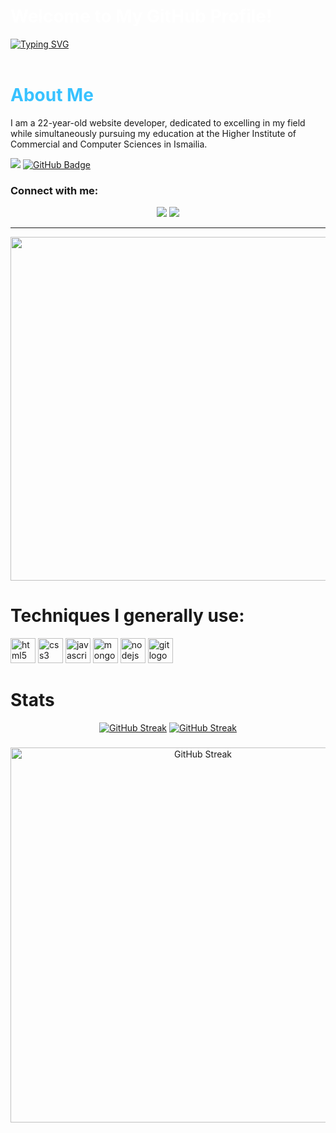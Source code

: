 <h1 align="left" style="color: #ffffff;">Welcome to My GitHub Profile!</h1> 
<div align="left">
  <a href="https://git.io/typing-svg">
    <img src="https://readme-typing-svg.herokuapp.com?font=Fira+Code&weight=300&size=30&pause=500&color=ffffff&background=FFE60000&vCenter=true&multiline=true&width=500&height=70&lines=Hi+%F0%9F%91%8B%2C+I'm+Youssef+Wahba" alt="Typing SVG" />
  </a>
</div>
<br>

<h1 align="left" style="color: #38C2FF;">About Me</h1>

<p align="left">
  I am a 22-year-old website developer, dedicated to excelling in my field while simultaneously pursuing my education at the Higher Institute of Commercial and Computer Sciences in Ismailia.
  
  <a href="https://github.com/TheYoussefWahba "><img src="https://komarev.com/ghpvc/?username=TheYoussefWahba "></a>
  <a href="https://github.com/TheYoussefWahba?tab=followers"><img src="https://img.shields.io/github/followers/TheYoussefWahba?label=Followers&style=social" alt="GitHub Badge"></a>
</p>

<h3 align="left">Connect with me:</h3>

<div align="center">
  <a href="https://www.youtube.com/@TheYoussefWahba" target="_blank"><img src="https://img.shields.io/badge/YouTube-FF0000?style=for-the-badge&logo=youtube&logoColor=white" target="_blank"></a>
  <a href="https://www.linkedin.com/in/youssef-wahba-572223286/" target="_blank"><img src="https://img.shields.io/badge/-LinkedIn-%230077B5?style=for-the-badge&logo=linkedin&logoColor=white" target="_blank"></a>

---
  <a href="https://lanyard.cnrad.dev/api/1056186358848295052" target="_blank"><img src="https://lanyard.cnrad.dev/api/1056186358848295052" width=550 target="_blank"></a>

 <!-- <a href = "https://discord.gg/user/1056186358848295052"><img src="https://img.shields.io/badge/Discord-%235865F2.svg?style=for-the-badge&logo=discord&logoColor=white" target="_blank"></a> -->
</div>

<h1 align="left">Techniques I generally use:</h1>
<div align="left">
  <img src="https://img.shields.io/badge/HTML5-E34F26?logo=html5&logoColor=white&style=for-the-badge" height="40" alt="html5 logo"  />
  <img src="https://img.shields.io/badge/CSS3-1572B6?logo=css3&logoColor=white&style=for-the-badge" height="40" alt="css3 logo"  />
  <img src="https://cdn.jsdelivr.net/gh/devicons/devicon/icons/javascript/javascript-plain.svg" height="40" alt="javascript logo"  />
 <!-- <img src="https://cdn.jsdelivr.net/gh/devicons/devicon/icons/typescript/typescript-plain.svg" height="40" alt="typescript logo"  /> -->
 <!--   <img src="https://cdn.simpleicons.org/react/61DAFB" height="40" alt="react logo"  /> -->
 <!-- <img src="https://img.shields.io/badge/Bootstrap-7952B3?logo=bootstrap&logoColor=white&style=for-the-badge" height="40" alt="bootstrap logo"  /> -->
 <!-- <img src="https://img.shields.io/badge/Tailwind CSS-06B6D4?logo=tailwindcss&logoColor=black&style=for-the-badge" height="40" alt="tailwindcss logo"  /> -->
  <img src="https://img.shields.io/badge/MongoDB-47A248?logo=mongodb&logoColor=white&style=for-the-badge" height="40" alt="mongodb logo"  />
  <img src="https://img.shields.io/badge/Node.js-339933?logo=nodedotjs&logoColor=white&style=for-the-badge" height="40" alt="nodejs logo"  />
  <img src="https://img.shields.io/badge/Git-F05032?logo=git&logoColor=white&style=for-the-badge" height="40" alt="git logo"  />
</div>

<h1 align="left">Stats</h1>
<div align="center">
<a href="https://git.io/streak-stats"><img src="https://streak-stats.demolab.com?user=TheYoussefWahba&theme=github-dark-blue" alt="GitHub Streak" /></a>
<a href="https://git.io/streak-stats"><img src="https://github-readme-stats.vercel.app/api?username=TheYoussefWahba&show_icons=true&theme=github_dark" alt="GitHub Streak" /></a>

###

<a href="https://git.io/streak-stats"><img src="https://github-readme-stats.vercel.app/api/top-langs/?username=TheYoussefWahba&layout=compact" alt="GitHub Streak" width=600 /></a>
</div>

